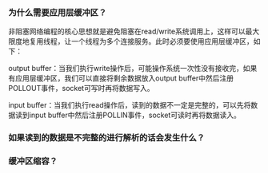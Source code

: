 ### 为什么需要应用层缓冲区？

非阻塞网络编程的核心思想就是避免阻塞在read/write系统调用上，这样可以最大限度地复用线程，让一个线程为多个连接服务。此时必须要使用应用层缓冲区，如下：  

output buffer：当我们执行write操作后，可能操作系统一次性没有接收完，如果有应用层缓冲区，我们可以直接将剩余数据放入output buffer中然后注册POLLOUT事件，socket可写时再将数据写入。  

input buffer：当我们执行read操作后，读到的数据不一定是完整的，可以先将数据读到input buffer中然后注册POLLIN事件，socket可读时再将数据读入。 


### 如果读到的数据是不完整的进行解析的话会发生什么？


### 缓冲区缩容？
